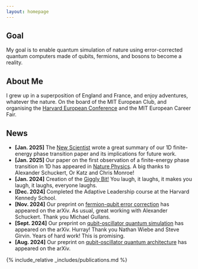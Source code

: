 ```yaml
---
layout: homepage
---
```


## Goal

My goal is to enable quantum simulation of nature using error-corrected quantum computers made of qubits, fermions, and bosons to become a reality.

## About Me

I grew up in a superposition of England and France, and enjoy adventures, whatever the nature.
On the board of the MIT European Club, and organising the [Harvard European Conference](https://euroconf.eu) and the MIT European Career Fair.

## News

- **[Jan. 2025]** The [New Scientist](https://www.newscientist.com/article/2464444-elusive-phase-change-finally-spotted-in-a-quantum-simulator/) wrote a great summary of our 1D finite-energy phase transition paper and its implications for future work.
- **[Jan. 2025]** Our paper on the first observation of a finite-energy phase transition in 1D has appeared in [Nature Physics](https://www.nature.com/articles/s41567-024-02751-2). A big thanks to Alexander Schuckert, Or Katz and Chris Monroe!
- **[Jan. 2024]** Creation of the [Giggly Bit!](https://www.sundai.club/projects/ac655b49-d001-4f1c-82a9-bfb7bf37db44) You laugh, it laughs, it makes you laugh, it laughs, everyone laughs.
- **[Dec. 2024]** Completed the Adaptive Leadership course at the Harvard Kennedy School.
- **[Nov. 2024]** Our preprint on [fermion-qubit error correction](https://arxiv.org/pdf/2411.08955) has appeared on the arXiv. As usual, great working with Alexander Schuckert. Thank you Michael Gullans.
- **[Sept. 2024]** Our preprint on [qubit-oscillator quantum simulation](https://arxiv.org/pdf/2409.03747) has appeared on the arXiv. Hurray! Thank you Nathan Wiebe and Steve Girvin. Years of hard work! This is promising.
- **[Aug. 2024]** Our preprint on [qubit-oscillator quantum architecture](https://arxiv.org/pdf/2407.10381) has appeared on the arXiv. 

{% include_relative _includes/publications.md %}

